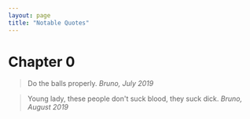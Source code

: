 ```yaml
---
layout: page
title: "Notable Quotes"
---
```


# Chapter 0 #

<blockquote>
    Do the balls properly.
    <cite>Bruno, July 2019</cite>
</blockquote>

<blockquote>
    Young lady, these people don't suck blood, they suck dick.
    <cite>Bruno, August 2019</cite>
</blockquote>
